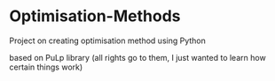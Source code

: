 # Optimisation-Methods
Project on creating optimisation method using Python

based on PuLp library (all rights go to them, I just wanted to learn how certain things work)
